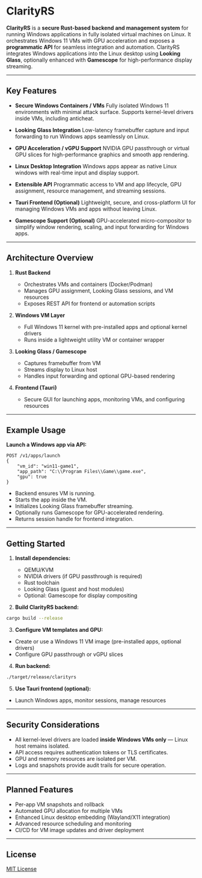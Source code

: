 # ClarityRS

**ClarityRS** is a **secure Rust-based backend and management system** for running Windows applications in fully isolated virtual machines on Linux. It orchestrates Windows 11 VMs with GPU acceleration and exposes a **programmatic API** for seamless integration and automation. ClarityRS integrates Windows applications into the Linux desktop using **Looking Glass**, optionally enhanced with **Gamescope** for high-performance display streaming.

---

## **Key Features**

* **Secure Windows Containers / VMs**
  Fully isolated Windows 11 environments with minimal attack surface. Supports kernel-level drivers inside VMs, including anticheat.

* **Looking Glass Integration**
  Low-latency framebuffer capture and input forwarding to run Windows apps seamlessly on Linux.

* **GPU Acceleration / vGPU Support**
  NVIDIA GPU passthrough or virtual GPU slices for high-performance graphics and smooth app rendering.

* **Linux Desktop Integration**
  Windows apps appear as native Linux windows with real-time input and display support.

* **Extensible API**
  Programmatic access to VM and app lifecycle, GPU assignment, resource management, and streaming sessions.

* **Tauri Frontend (Optional)**
  Lightweight, secure, and cross-platform UI for managing Windows VMs and apps without leaving Linux.

* **Gamescope Support (Optional)**
  GPU-accelerated micro-compositor to simplify window rendering, scaling, and input forwarding for Windows apps.

---

## **Architecture Overview**

1. **Rust Backend**

   * Orchestrates VMs and containers (Docker/Podman)
   * Manages GPU assignment, Looking Glass sessions, and VM resources
   * Exposes REST API for frontend or automation scripts

2. **Windows VM Layer**

   * Full Windows 11 kernel with pre-installed apps and optional kernel drivers
   * Runs inside a lightweight utility VM or container wrapper

3. **Looking Glass / Gamescope**

   * Captures framebuffer from VM
   * Streams display to Linux host
   * Handles input forwarding and optional GPU-based rendering

4. **Frontend (Tauri)**

   * Secure GUI for launching apps, monitoring VMs, and configuring resources

---

## **Example Usage**

**Launch a Windows app via API:**

```http
POST /v1/apps/launch
{
    "vm_id": "win11-game1",
    "app_path": "C:\\Program Files\\Game\\game.exe",
    "gpu": true
}
```

* Backend ensures VM is running.
* Starts the app inside the VM.
* Initializes Looking Glass framebuffer streaming.
* Optionally runs Gamescope for GPU-accelerated rendering.
* Returns session handle for frontend integration.

---

## **Getting Started**

1. **Install dependencies:**

   * QEMU/KVM
   * NVIDIA drivers (if GPU passthrough is required)
   * Rust toolchain
   * Looking Glass (guest and host modules)
   * Optional: Gamescope for display compositing

2. **Build ClarityRS backend:**

```bash
cargo build --release
```

3. **Configure VM templates and GPU:**

* Create or use a Windows 11 VM image (pre-installed apps, optional drivers)
* Configure GPU passthrough or vGPU slices

4. **Run backend:**

```bash
./target/release/clarityrs
```

5. **Use Tauri frontend (optional):**

* Launch Windows apps, monitor sessions, manage resources

---

## **Security Considerations**

* All kernel-level drivers are loaded **inside Windows VMs only** — Linux host remains isolated.
* API access requires authentication tokens or TLS certificates.
* GPU and memory resources are isolated per VM.
* Logs and snapshots provide audit trails for secure operation.

---

## **Planned Features**

* Per-app VM snapshots and rollback
* Automated GPU allocation for multiple VMs
* Enhanced Linux desktop embedding (Wayland/X11 integration)
* Advanced resource scheduling and monitoring
* CI/CD for VM image updates and driver deployment

---

## **License**

[MIT License](LICENSE)
